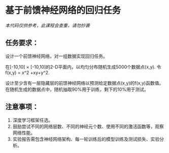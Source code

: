 # 基于前馈神经网络的回归任务

*本代码仅供参考，此课程会查重，请勿抄袭*

## 任务要求：
设计一个前馈神经网络，对一组数据实现回归任务。

在[-10,10] × [-10,10]的2-D平面内，以均匀分布随机生成5000个数据点(x,y). 令f(x,y) = x^2  +xy+y^2.

设计至少含有一层隐藏层的前馈神经网络以预测给定数据点(x,y)的f(x,y)函数值。在随机生成的数据点中，随机抽取90%用于训练，剩下的10%用于测试。

## 注意事项：
1. 深度学习框架任选。
2. 鼓励尝试不同的网络层数、不同的神经元个数、使用不同的激活函数等，观察网络性能。
3. 实验报告需包含神经网络架构、每一轮训练后的模型训练及测试损失、实验分析。